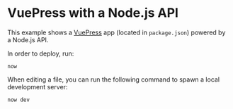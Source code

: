 # VuePress with a Node.js API

This example shows a [VuePress](https://vuepress.vuejs.org/) app (located in `package.json`) powered by a Node.js API.

In order to deploy, run:

```
now
```

When editing a file, you can run the following command to spawn a local development server:

```
now dev
```
